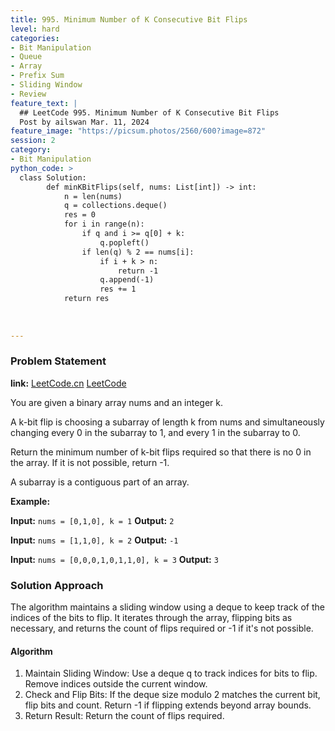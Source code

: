 ```yaml
---
title: 995. Minimum Number of K Consecutive Bit Flips
level: hard
categories:
- Bit Manipulation
- Queue
- Array
- Prefix Sum
- Sliding Window
- Review
feature_text: |
  ## LeetCode 995. Minimum Number of K Consecutive Bit Flips
  Post by ailswan Mar. 11, 2024
feature_image: "https://picsum.photos/2560/600?image=872"
session: 2
category:
- Bit Manipulation
python_code: >
  class Solution:
        def minKBitFlips(self, nums: List[int]) -> int:
            n = len(nums)
            q = collections.deque()
            res = 0
            for i in range(n):
                if q and i >= q[0] + k:
                    q.popleft()
                if len(q) % 2 == nums[i]:
                    if i + k > n:
                        return -1
                    q.append(-1)
                    res += 1
            return res
            
      
        
---
```


### Problem Statement
**link:**
[LeetCode.cn](https://leetcode.cn/problems/minimum-number-of-k-consecutive-bit-flips/)
[LeetCode](https://leetcode.com/minimum-number-of-k-consecutive-bit-flips/)

You are given a binary array nums and an integer k.

A k-bit flip is choosing a subarray of length k from nums and simultaneously changing every 0 in the subarray to 1, and every 1 in the subarray to 0.

Return the minimum number of k-bit flips required so that there is no 0 in the array. If it is not possible, return -1.

A subarray is a contiguous part of an array.

**Example:**

**Input:** `nums = [0,1,0], k = 1`
**Output:** `2`
 
**Input:** `nums = [1,1,0], k = 2`
**Output:** `-1`

**Input:** `nums = [0,0,0,1,0,1,1,0], k = 3`
**Output:** `3`
 
### Solution Approach
The algorithm maintains a sliding window using a deque to keep track of the indices of the bits to flip. It iterates through the array, flipping bits as necessary, and returns the count of flips required or -1 if it's not possible.

#### Algorithm
1. Maintain Sliding Window:
Use a deque q to track indices for bits to flip.
Remove indices outside the current window.
2. Check and Flip Bits:
If the deque size modulo 2 matches the current bit, flip bits and count.
Return -1 if flipping extends beyond array bounds.
3. Return Result:
Return the count of flips required. 